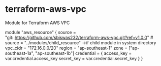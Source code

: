 # terraform-aws-vpc
Module for Terraform AWS VPC

module "aws_resource" {
  source   = "git::https://github.com/sbiswas232/terraform-aws-vpc.git?ref=v1.0.0"  # source = "../modules/child_resource" ->if child module in system directory 
  vpc_cidr = "172.16.0.0/20"
  region   = "ap-southeast-1"
  zone     = ["ap-southeast-1a", "ap-southeast-1b"]
  credential = {
    access_key = var.credential.access_key
    secret_key = var.credential.secret_key
  }
}
